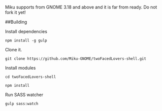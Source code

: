 Miku supports from GNOME 3.18 and above and it is far from ready. Do not fork it yet!

##Building

Install dependencies

`
npm install -g gulp
`

Clone it.

`
git clone https://github.com/Miku-GNOME/twoFacedLovers-shell.git
`

Install modules

`
cd twoFacedLovers-shell
`

`
npm install
`

Run SASS watcher

`
gulp sass:watch
`
